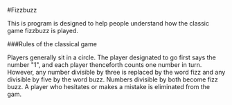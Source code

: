 #Fizzbuzz

This is program is designed to help people understand how the classic game fizzbuzz is played.

###Rules of the classical game

Players generally sit in a circle. 
The player designated to go first says the number "1", and each player thenceforth counts one number in turn. 
However, any number divisible by three is replaced by the word fizz and any divisible by five by the word buzz. 
Numbers divisible by both become fizz buzz. 
A player who hesitates or makes a mistake is eliminated from the gam.
